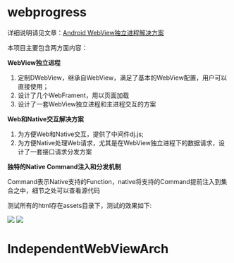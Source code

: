 # webprogress

详细说明请见文章：[Android WebView独立进程解决方案](http://www.jianshu.com/p/b66c225c19e2)

本项目主要包含两方面内容：

**WebView独立进程**

1. 定制DWebView，继承自WebView，满足了基本的WebView配置，用户可以直接使用；
2. 设计了几个WebFrament，用以页面加载
3. 设计了一套WebView独立进程和主进程交互的方案

**Web和Native交互解决方案**

1. 为方便Web和Native交互，提供了中间件dj.js;
2. 为方便Native处理Web请求，尤其是在WebView独立进程下的数据请求，设计了一套接口请求分发方案

**独特的Native Command注入和分发机制**

Command表示Native支持的Function，native将支持的Command提前注入到集合之中，细节之处可以查看源代码

测试所有的html存在assets目录下，测试的效果如下:

![](http://7xopuh.dl1.z0.glb.clouddn.com/WX20171216-203258@2x.png)
![](http://7xopuh.dl1.z0.glb.clouddn.com/WechatIMG68.jpeg)
# IndependentWebViewArch
